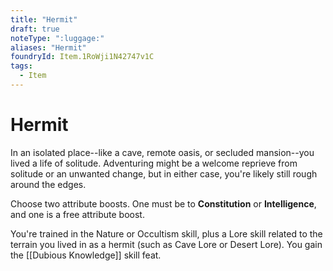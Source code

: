 ```yaml
---
title: "Hermit"
draft: true
noteType: ":luggage:"
aliases: "Hermit"
foundryId: Item.1RoWji1N42747v1C
tags:
  - Item
---
```


# Hermit

In an isolated place--like a cave, remote oasis, or secluded mansion--you lived a life of solitude. Adventuring might be a welcome reprieve from solitude or an unwanted change, but in either case, you're likely still rough around the edges.

Choose two attribute boosts. One must be to **Constitution** or **Intelligence**, and one is a free attribute boost.

You're trained in the Nature or Occultism skill, plus a Lore skill related to the terrain you lived in as a hermit (such as Cave Lore or Desert Lore). You gain the [[Dubious Knowledge]] skill feat.
